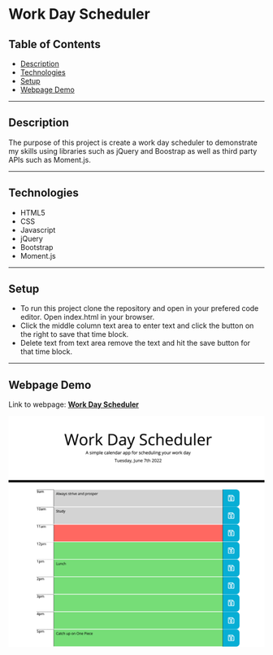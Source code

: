 # Work Day Scheduler

## Table of Contents

* [Description](#description)
* [Technologies](#technologies)
* [Setup](#setup)
* [Webpage Demo](#webpage-demo)

---

## Description

The purpose of this project is create a work day scheduler to demonstrate my skills using libraries such as jQuery and Boostrap as well as third party APIs such as Moment.js.

---

## Technologies

* HTML5
* CSS
* Javascript
* jQuery
* Bootstrap
* Moment.js

---

## Setup

* To run this project clone the repository and open in your prefered code editor. Open index.html in your browser.
* Click the middle column text area to enter text and click the button on the right to save that time block.
* Delete text from text area remove the text and hit the save button for that time block.

---

## Webpage Demo

Link to webpage: [**Work Day Scheduler**]()

![screenshot of webpage](./assets/images/screenshot.png)